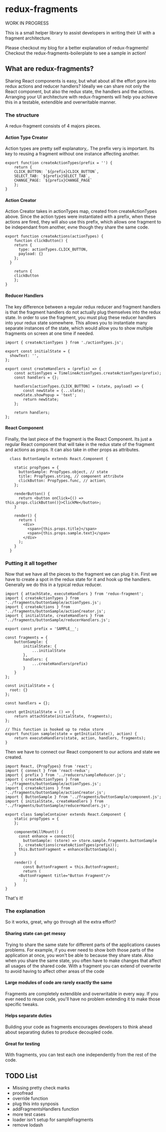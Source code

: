 # redux-fragments
WORK IN PROGRESS

This is a small helper library to assist developers in writing their UI with a fragment architecture.

Please checkout my blog <insert link> for a better explanation of redux-fragments!
Checkout the redux-fragments-boilerplate to see a sample in action!

## What are redux-fragments?
Sharing React components is easy, but what about all the effort gone into redux actions and reducer handlers? Ideally we can share not only the React component, but also the redux state, the handlers and the actions. Arranging your UI architecture with redux-fragments will help you achieve this in a testable, extendible and overwritable manner.
### The structure
A redux-fragment consists of 4 majors pieces.
#### Action Type Creator
Action types are pretty self explanatory,. The prefix very is important. Its key to reusing a fragment without one instance affecting another.
```
export function createActionTypes(prefix = '') {
	return {
    CLICK_BUTTON: `${prefix}CLICK_BUTTON`,
    SELECT_TAB: `${prefix}SELECT_TAB`,
    CHANGE_PAGE: `${prefix}CHANGE_PAGE`
	};
}
```

#### Action Creator
Action Creator takes in actionTypes map, created from createActionTypes above. Since the action types were instantiated with a prefix, when these actions are fired, they will also use this prefix, which allows one fragment to be independant from another, evne though they share the same code.
```
export function createActions(actionTypes) {
	function clickButton() {
    return {
      type: actionTypes.CLICK_BUTTON,
      payload: {}
    };
  }

	return {
    clickButton
	};
}
```

#### Reducer Handlers
The key difference between a regular redux reducer and fragment handlers is that the fragment handlers do not actually plug themselves into the redux state. In order to use the fragment, you must plug these reducer handlers into your redux state somewhere. This allows you to instantiate many separate instances of the state, which would allow you to show multiple fragments on screen at one time if needed. 
```
import { createActionTypes } from './actionTypes.js';

export const initialState = {
  showText: '',
};

export const createHandlers = (prefix) => {
	const actionTypes = TimelineActionTypes.createActionTypes(prefix);
	const handlers = {};

	handlers[actionTypes.CLICK_BUTTON] = (state, payload) => {
		const newState = {...state);
    newState.showPopup = 'text';
		return newState;
	};

	return handlers;
};

```
#### React Component
Finally, the last piece of the fragment is the React Component. Its just a regular React component that will take in the redux state of the fragment and actions as props. It can also take in other props as attributes.
```
  class ButtonSample extends React.Component {

    static propTypes = {
      buttonSample: PropTypes.object, // state
      title: PropTypes.string, // component attribute
      clickButton: PropTypes.func, // action\
    };

    renderButton() {
      return <button onClick={() => this.props.clickButton()}>ClickMe</button>;
    }

    render() {
      return (
        <div>
          <span>{this.props.title}</span>
          <span>{this.props.sample.text}</span>
        </div>
      );
    }
  }
```

### Putting it all together
Now that we have all the pieces to the fragment we can plug it in. First we have to create a spot in the redux state for it and hook up the handlers. Generally we do this in a typical redux reducer.
```
import { attachState, executeHandlers } from 'redux-fragment';
import { createActionTypes } from '../fragments/buttonSample/actionTypes.js';
import { createActions } from '../fragments/buttonSample/actionCreator.js';
import { initialState, createHandlers } from '../fragments/buttonSample/reducerHandlers.js';

export const prefix = 'SAMPLE__';

const fragments = {
	buttonSample: {
		initialState: {
			...initialState
		},
		handlers: {
			...createHandlers(prefix)
		}
	}
};

const initialState = {
  root: {}
};

const handlers = {};

const getInitialState = () => {
	return attachState(initialState, fragments);
};

// This function is hooked up to redux store
export function sample(state = getInitialState(), action) {
	return executeHandlers(state, action, handlers, fragments);
}
```

Then we have to connect our React component to our actions and state we created.

```
import React, {PropTypes} from 'react';
import { connect } from 'react-redux';
import { prefix } from '../reducers/sampleReducer.js';
import { createActionTypes } from '../fragments/buttonSample/actionTypes.js';
import { createActions } from '../fragments/buttonSample/actionCreator.js';
import { ButtonSample } from '../fragments/buttonSample/component.js';
import { initialState, createHandlers } from '../fragments/buttonSample/reducerHandlers.js';

export class SampleContainer extends React.Component {
	static propTypes = {
	};

	componentWillMount() {
	  const enhance = connect({
	    buttonSample: (store) => store.sample.fragments.buttonSample
	  }, createActions(createActionTypes(prefix)));
	  this.ButtonFragment = enhance(ButtonSample);
	}

	render() {
		const ButtonFragment = this.ButtonFragment;
		return (
      <ButtonFragment title="Button Fragment"/>
		);
	}
}

```
That's it!

### The explanation
So it works, great, why go through all the extra effort?
#### Sharing state can get messy
Trying to share the same state for different parts of the applications causes problems. For example, if you ever need to show both those parts of the application at once, you won't be able to because they share state. Also when you share the same state, you often have to make changes that affect all usages of the shared code. With a fragment you can extend of overwrite to avoid having to affect other areas of the code
#### Large modules of code are rarely exactly the same
Fragments are completely extendible and overwritable in every way. If you ever need to reuse code, you'll have no problem extending it to make those specific tweaks.
#### Helps separate duties
Building your code as fragments encourages developers to think ahead about separating duties to produce decoupled code.
#### Great for testing 
With fragments, you can test each one independently from the rest of the code.

## TODO List
 * Missing pretty check marks
 * proofread
 * override function
 * plug this into synposis
 * addFragmentsHandlers function
 * more test cases
 * loader isn't setup for sampleFragments
 * remove lodash